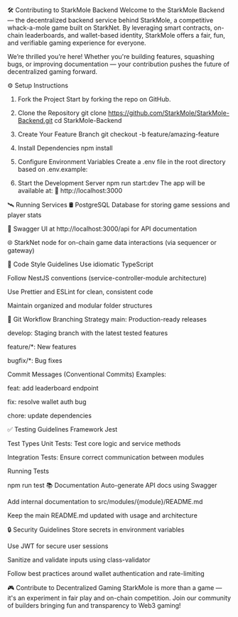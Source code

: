 🛠️ Contributing to StarkMole Backend
Welcome to the StarkMole Backend — the decentralized backend service behind StarkMole, a competitive whack-a-mole game built on StarkNet. By leveraging smart contracts, on-chain leaderboards, and wallet-based identity, StarkMole offers a fair, fun, and verifiable gaming experience for everyone.

We’re thrilled you’re here! Whether you're building features, squashing bugs, or improving documentation — your contribution pushes the future of decentralized gaming forward.

⚙️ Setup Instructions
1. Fork the Project
Start by forking the repo on GitHub.

2. Clone the Repository
git clone https://github.com/StarkMole/StarkMole-Backend.git
cd StarkMole-Backend

3. Create Your Feature Branch
git checkout -b feature/amazing-feature

4. Install Dependencies
npm install

5. Configure Environment Variables
Create a .env file in the root directory based on .env.example:
  
6. Start the Development Server
npm run start:dev
The app will be available at:
📍 http://localhost:3000

🛰️ Running Services
🛢️ PostgreSQL Database for storing game sessions and player stats

📄 Swagger UI at http://localhost:3000/api for API documentation

🌐 StarkNet node for on-chain game data interactions (via sequencer or gateway)

💅 Code Style Guidelines
Use idiomatic TypeScript

Follow NestJS conventions (service-controller-module architecture)

Use Prettier and ESLint for clean, consistent code

Maintain organized and modular folder structures

🌳 Git Workflow
Branching Strategy
main: Production-ready releases

develop: Staging branch with the latest tested features

feature/*: New features

bugfix/*: Bug fixes

Commit Messages (Conventional Commits)
Examples:

feat: add leaderboard endpoint

fix: resolve wallet auth bug

chore: update dependencies

✅ Testing Guidelines
Framework
Jest

Test Types
Unit Tests: Test core logic and service methods

Integration Tests: Ensure correct communication between modules

Running Tests

npm run test
📚 Documentation
Auto-generate API docs using Swagger

Add internal documentation to src/modules/{module}/README.md

Keep the main README.md updated with usage and architecture

🔒 Security Guidelines
Store secrets in environment variables

Use JWT for secure user sessions

Sanitize and validate inputs using class-validator

Follow best practices around wallet authentication and rate-limiting

🎮 Contribute to Decentralized Gaming
StarkMole is more than a game — it's an experiment in fair play and on-chain competition. Join our community of builders bringing fun and transparency to Web3 gaming!

